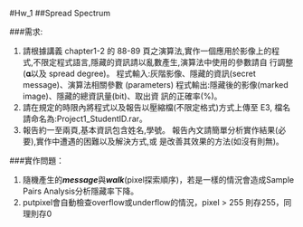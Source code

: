 #Hw_1
##Spread Spectrum

###需求:  1. 請根據講義 chapter1-2 的 88-89 頁之演算法,實作一個應用於影像上的程  式,不限定程式語言,隱藏的資訊請以亂數產生,演算法中使用的參數請自 行調整(𝛂以及 spread degree)。 程式輸入:灰階影像、隱藏的資訊(secret message)、演算法相關參數 (parameters)程式輸出:隱藏後的影像(marked image)、隱藏的總資訊量(bit)、取出資訊的正確率(%)。2. 請在規定的時限內將程式以及報告以壓縮檔(不限定格式)方式上傳至 E3,檔名請命名為:Project1_StudentID.rar。3. 報告約一至兩頁,基本資訊包含姓名,學號。報告內文請簡單分析實作結果(必要),實作中遭遇的困難以及解決方式,或 是改善其效果的方法(如沒有則無)。

###實作問題：
1. 隨機產生的***message***與***walk***(pixel探索順序)，若是一樣的情況會造成Sample Pairs Analysis分析隱藏率下降。
2. putpixel會自動檢查overflow或underflow的情況，pixel > 255 則存255，同理則存0